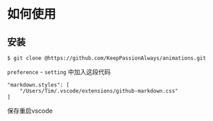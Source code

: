 # 如何使用

## 安装

```
$ git clone @https://github.com/KeepPassionAlways/animations.git
```

`preference` - `setting` 中加入这段代码

```
"markdown.styles": [
    "/Users/Tim/.vscode/extensions/github-markdown.css"
]
```

保存重启vscode